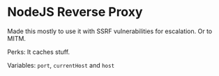 # NodeJS Reverse Proxy

Made this mostly to use it with SSRF vulnerabilities for escalation. Or to MITM.

Perks: It caches stuff.

Variables: `port`, `currentHost` and `host`
